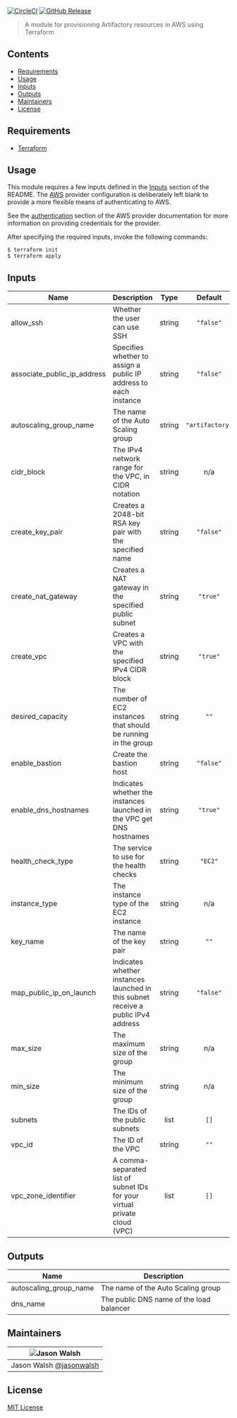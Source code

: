 [![CircleCI](https://img.shields.io/circleci/project/github/jasonwalsh/terraform-aws-artifactory.svg?style=flat-square)](https://circleci.com/gh/jasonwalsh/terraform-aws-artifactory) [![GitHub Release](https://img.shields.io/github/release/jasonwalsh/terraform-aws-artifactory.svg?style=flat-square)](https://github.com/jasonwalsh/terraform-aws-artifactory/releases/latest)

> A module for provisioning Artifactory resources in AWS using Terraform

## Contents

- [Requirements](#requirements)
- [Usage](#usage)
- [Inputs](#inputs)
- [Outputs](#outputs)
- [Maintainers](#maintainers)
- [License](#license)

## Requirements

- [Terraform](https://www.terraform.io/downloads.html)

## Usage

This module requires a few inputs defined in the [Inputs](#inputs) section of the README. The [AWS](https://www.terraform.io/docs/providers/aws/index.html) provider configuration is deliberately left blank to provide a more flexible means of authenticating to AWS.

See the [authentication](https://www.terraform.io/docs/providers/aws/index.html#authentication) section of the AWS provider documentation for more information on providing credentials for the provider.

After specifying the required inputs, invoke the following commands:

    $ terraform init
    $ terraform apply

<!-- BEGINNING OF PRE-COMMIT-TERRAFORM DOCS HOOK -->
## Inputs

| Name | Description | Type | Default | Required |
|------|-------------|:----:|:-----:|:-----:|
| allow\_ssh | Whether the user can use SSH | string | `"false"` | no |
| associate\_public\_ip\_address | Specifies whether to assign a public IP address to each instance | string | `"false"` | no |
| autoscaling\_group\_name | The name of the Auto Scaling group | string | `"artifactory"` | no |
| cidr\_block | The IPv4 network range for the VPC, in CIDR notation | string | n/a | yes |
| create\_key\_pair | Creates a 2048-bit RSA key pair with the specified name | string | `"false"` | no |
| create\_nat\_gateway | Creates a NAT gateway in the specified public subnet | string | `"true"` | no |
| create\_vpc | Creates a VPC with the specified IPv4 CIDR block | string | `"true"` | no |
| desired\_capacity | The number of EC2 instances that should be running in the group | string | `""` | no |
| enable\_bastion | Create the bastion host | string | `"false"` | no |
| enable\_dns\_hostnames | Indicates whether the instances launched in the VPC get DNS hostnames | string | `"true"` | no |
| health\_check\_type | The service to use for the health checks | string | `"EC2"` | no |
| instance\_type | The instance type of the EC2 instance | string | n/a | yes |
| key\_name | The name of the key pair | string | `""` | no |
| map\_public\_ip\_on\_launch | Indicates whether instances launched in this subnet receive a public IPv4 address | string | `"false"` | no |
| max\_size | The maximum size of the group | string | n/a | yes |
| min\_size | The minimum size of the group | string | n/a | yes |
| subnets | The IDs of the public subnets | list | `[]` | no |
| vpc\_id | The ID of the VPC | string | `""` | no |
| vpc\_zone\_identifier | A comma-separated list of subnet IDs for your virtual private cloud (VPC) | list | `[]` | no |

## Outputs

| Name | Description |
|------|-------------|
| autoscaling\_group\_name | The name of the Auto Scaling group |
| dns\_name | The public DNS name of the load balancer |

<!-- END OF PRE-COMMIT-TERRAFORM DOCS HOOK -->

## Maintainers

| ![Jason Walsh](https://avatars3.githubusercontent.com/u/2184329?v=3&s=128) |
| ---------------------------------------------------------------------------|
| Jason Walsh [@jasonwalsh](https://github.com/jasonwalsh) |

## License

[MIT License](LICENSE)
